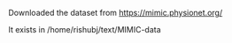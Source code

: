 Downloaded the dataset from https://mimic.physionet.org/

It exists in /home/rishubj/text/MIMIC-data

